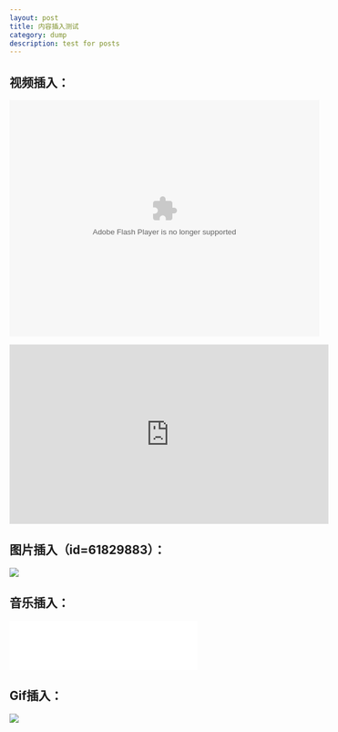 ```yaml
---
layout: post
title: 内容插入测试
category: dump
description: test for posts
---
```


## 视频插入：

<embed height="415" width="544" quality="high" allowfullscreen="true" type="application/x-shockwave-flash" src="//static.hdslb.com/miniloader.swf" flashvars="aid=19594429&amp;page=1" pluginspage="//www.adobe.com/shockwave/download/download.cgi?P1_Prod_Version=ShockwaveFlash"> </embed>

<iframe width="560" height="315" src="https://www.youtube.com/embed/cSojYMzTl_c?rel=0" frameborder="0" allow="autoplay; encrypted-media" allowfullscreen> </iframe>



## 图片插入（id=61829883）：

<img src="https://ws1.sinaimg.cn/large/92c79279ly1fp7g3h7vzxj21ee0rsb2a.jpg"/>



## 音乐插入：

<iframe frameborder="no" border="0" marginwidth="0" marginheight="0" width=330 height=86 src="//music.163.com/outchain/player?type=2&amp;id=529824966&amp;auto=0&amp;height=66"> </iframe>



## Gif插入：

<img src="https://ws1.sinaimg.cn/large/92c79279ly1fp7g6emjmjg20cs07c7wn.gif"/>